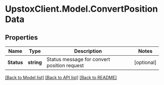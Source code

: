 # UpstoxClient.Model.ConvertPositionData
## Properties

Name | Type | Description | Notes
------------ | ------------- | ------------- | -------------
**Status** | **string** | Status message for convert position request | [optional] 

[[Back to Model list]](../README.md#documentation-for-models) [[Back to API list]](../README.md#documentation-for-api-endpoints) [[Back to README]](../README.md)

